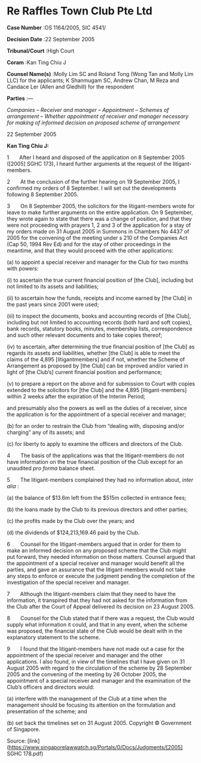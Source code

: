 # Re Raffles Town Club Pte Ltd 



**Case Number** :OS 1164/2005, SIC 4541/ 

**Decision Date** :22 September 2005 

**Tribunal/Court** :High Court 

**Coram** :Kan Ting Chiu J 

**Counsel Name(s)** :Molly Lim SC and Roland Tong (Wong Tan and Molly Lim LLC) for the applicants; K Shanmugam SC, Andrew Chan, M Reza and Candace Ler (Allen and Gledhill) for the respondent 

**Parties** :— 

_Companies_ – _Receiver and manager_ – _Appointment_ – _Schemes of arrangement_ – _Whether appointment of receiver and manager necessary for making of informed decision on proposed scheme of arrangement_ 

22 September 2005 

**Kan Ting Chiu J:** 

1       After I heard and disposed of the application on 8 September 2005 ([2005] SGHC 173), I heard further arguments at the request of the litigant-members. 

2       At the conclusion of the further hearing on 19 September 2005, I confirmed my orders of 8 September. I will set out the developments following 8 September 2005. 

3       On 8 September 2005, the solicitors for the litigant-members wrote for leave to make further arguments on the entire application. On 9 September, they wrote again to state that there was a change of position, and that they were not proceeding with prayers 1, 2 and 3 of the application for a stay of my orders made on 31 August 2005 in Summons in Chambers No 4437 of 2005 for the convening of the meeting under s 210 of the Companies Act (Cap 50, 1994 Rev Ed) and for the stay of other proceedings in the meantime, and that they would proceed with the other applications: 

 (a) to appoint a special receiver and manager for the Club for two months with powers: 

 (i) to ascertain the true current financial position of [the Club], including but not limited to its assets and liabilities; 

 (ii) to ascertain how the funds, receipts and income earned by [the Club] in the past years since 2001 were used; 

 (iii) to inspect the documents, books and accounting records of [the Club], including but not limited to accounting records (both hard and soft copies), bank records, statutory books, minutes, membership lists, correspondence and such other relevant documents and to take copies thereof; 

 (iv) to ascertain, after determining the true financial position of [the Club] as regards its assets and liabilities, whether [the Club] is able to meet the claims of the 4,895 [litigantmembers] and if not, whether the Scheme of Arrangement as proposed by [the Club] can be improved and/or varied in light of [the Club’s] current financial position and performance; 


 (v) to prepare a report on the above and for submission to Court with copies extended to the solicitors for [the Club] and the 4,895 [litigant-members] within 2 weeks after the expiration of the Interim Period; 

 and presumably also the powers as well as the duties of a receiver, since the application is for the appointment of a special receiver and manager; 

 (b) for an order to restrain the Club from “dealing with, disposing and/or charging” any of its assets; and 

 (c) for liberty to apply to examine the officers and directors of the Club. 

4       The basis of the applications was that the litigant-members do not have information on the true financial position of the Club except for an unaudited _pro forma_ balance sheet. 

5       The litigant-members complained they had no information about, _inter alia_ : 

 (a) the balance of $13.6m left from the $515m collected in entrance fees; 

 (b) the loans made by the Club to its previous directors and other parties; 

 (c) the profits made by the Club over the years; and 

 (d) the dividends of $124,213,169.46 paid by the Club. 

6       Counsel for the litigant-members argued that in order for them to make an informed decision on any proposed scheme that the Club might put forward, they needed information on those matters. Counsel argued that the appointment of a special receiver and manager would benefit all the parties, and gave an assurance that the litigant-members would not take any steps to enforce or execute the judgment pending the completion of the investigation of the special receiver and manager. 

7       Although the litigant-members claim that they need to have the information, it transpired that they had not asked for the information from the Club after the Court of Appeal delivered its decision on 23 August 2005. 

8       Counsel for the Club stated that if there was a request, the Club would supply what information it could, and that in any event, when the scheme was proposed, the financial state of the Club would be dealt with in the explanatory statement to the scheme. 

9       I found that the litigant-members have not made out a case for the appointment of the special receiver and manager and the other applications. I also found, in view of the timelines that I have given on 31 August 2005 with regard to the circulation of the scheme by 28 September 2005 and the convening of the meeting by 26 October 2005, the appointment of a special receiver and manager and the examination of the Club’s officers and directors would: 

 (a) interfere with the management of the Club at a time when the management should be focusing its attention on the formulation and presentation of the scheme; and 

 (b) set back the timelines set on 31 August 2005. Copyright © Government of Singapore. 


Source: [link](https://www.singaporelawwatch.sg/Portals/0/Docs/Judgments/[2005] SGHC 178.pdf)
